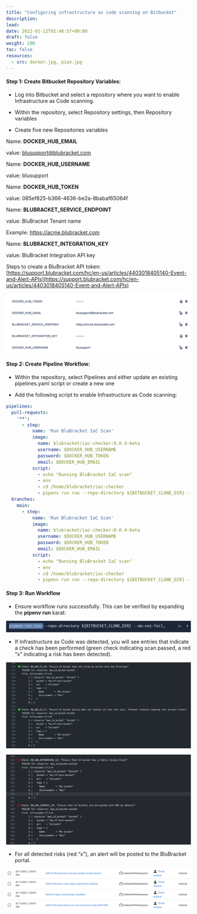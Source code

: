 ```yaml
---
title: "Configuring infrastructure as code scanning on Bitbucket"
description: 
lead: 
date: 2022-01-12T02:48:57+00:00
draft: false
weight: 200
toc: false
resources:
  - src: docker.jpg, pipe.jpg
---
```


#### Step 1: Create Bitbucket Repository Variables:

* Log into Bitbucket and select a repository where you want to enable Infrastructure as Code scanning.

* Within the repository, select Repository settings, then Repository variables

* Create five new Repositories variables

Name: **DOCKER_HUB_EMAIL**

value: blusupport@blubracket.com

Name: **DOCKER_HUB_USERNAME**

value: blusupport

Name: **DOCKER_HUB_TOKEN**

value: 085ef825-b366-4636-be2a-8babaf65064f

Name: **BLUBRACKET_SERVICE_ENDPOINT**

value: BluBracket Tenant name

Example: https://acme.blubracket.com

Name: **BLUBRACKET_INTEGRATION_KEY**

value: BluBracket Integration API key

Steps to create a BluBracket API token:
[https://support.blubracket.com/hc/en-us/articles/4403018405140-Event-and-Alert-APIs](https://support.blubracket.com/hc/en-us/articles/4403018405140-Event-and-Alert-APIs)

![docker](docker.jpg)

#### Step 2: Create Pipeline Workflow:

* Within the repository, select Pipelines and either update an existing pipelines.yaml script or create a new one

* Add the following script to enable Infrastructure as Code scanning:

```yaml
pipelines:
  pull-requests:
    '**':
      - step:
          name: 'Run BluBracket IaC Scan'
          image:
            name: blubracket/iac-checker:0.0.4-beta
            username: $DOCKER_HUB_USERNAME
            password: $DOCKER_HUB_TOKEN
            email: $DOCKER_HUB_EMAIL
          script:
            - echo "Running BluBracket IaC scan"
            - env
            - cd /home/blubracket/iac-checker
            - pipenv run run --repo-directory ${BITBUCKET_CLONE_DIR} --source-branch ${BITBUCKET_BRANCH} -target-branch ${BITBUCKET_PR_DESTINATION_BRANCH} --do-not-fail-on-misconfigurations
  branches:
    main:
      - step:
          name: 'Run Blubracket IaC Scan'
          image:
            name: blubracket/iac-checker:0.0.4-beta
            username: $DOCKER_HUB_USERNAME
            password: $DOCKER_HUB_TOKEN
            email: $DOCKER_HUB_EMAIL
          script:
            - echo "Running BluBracket IaC scan"
            - env
            - cd /home/blubracket/iac-checker
            - pipenv run run --repo-directory ${BITBUCKET_CLONE_DIR} --do-not-fail-on-misconfigurations --source-branch ${BITBUCKET_BRANCH}
```

#### Step 3: Run Workflow

* Ensure workflow runs successfully.   This can be verified by expanding the **pipenv run**  karat:

![pipe](pipe.jpg)

* If Infrastructure as Code was detected, you will see entries that indicate a check has been performed (green check indicating scan passed, a red “x” indicating a risk has been detected).

![checker1](checker1.jpg)

![checker2](checker2.jpg)

* For all detected risks (red “x”), an alert will be posted to the BluBracket portal.

![checker3](checker3.jpg)

